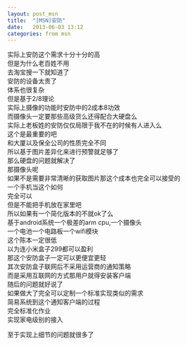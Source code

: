 ```yaml
---
layout: post_msn
title:  "[MSN]安防"
date:   2013-06-03 13:12
categories: from msn
---
```

实际上安防这个需求十分十分的高  
但是为什么老百姓不用  
去淘宝搜一下就知道了  
安防的设备太贵了  
体系也很复杂  
但是基于2/8理论  
实际上摄像的功能时安防中的2成本8功效  
而摄像头一定要那些高级货么还得配合大硬盘么  
实际上老板姓的安防仅仅局限于我不在的时候有人进入么  
这个是最重要的吧  
和大厦以及保全公司的性质完全不同  
所以基于图片差异化来进行预警就足够了  
那么硬盘的问题就解决了  
那摄像头呢  
如果不是需要非常清晰的获取图片那这个成本也完全可以接受的  
一个手机当这个如何  
完全可以  
但是不能把手机放在家里吧  
所以如果有一个简化版本的不就ok了么  
基于android系统一个极差的arm cpu,一个摄像头  
一个电池一个电路板一个wifi模块  
这个陈本一定很低  
以为连小米盒子299都可以盈利  
那这个安防盒子一定可以更便宜更轻  
其次安防盒子联网后不采用运营商的通知策略  
而是采用互联网的方式那用户就得安装客户端  
随后的问题就好说了  
如果做大了完全可以定制一个标准实现类似的需求  
简易系统到这个通知客户端的过程  
完全标准化作业  
实现家电级别的接入  
  
至于实现上细节的问题就很多了  
  